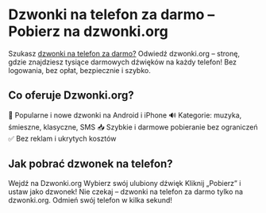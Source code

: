 # Dzwonki na telefon za darmo – Pobierz na dzwonki.org
Szukasz <a href="https://dzwonki.org/">dzwonki na telefon za darmo?</a> Odwiedź dzwonki.org – stronę, gdzie znajdziesz tysiące darmowych dźwięków na każdy telefon! Bez logowania, bez opłat, bezpiecznie i szybko.
## Co oferuje Dzwonki.org?
🎵 Popularne i nowe dzwonki na Android i iPhone
🔊 Kategorie: muzyka, śmieszne, klasyczne, SMS
📥 Szybkie i darmowe pobieranie bez ograniczeń
✅ Bez reklam i ukrytych kosztów
## Jak pobrać dzwonek na telefon?
Wejdź na Dzwonki.org
Wybierz swój ulubiony dźwięk
Kliknij „Pobierz” i ustaw jako dzwonek!
Nie czekaj – dzwonki na telefon za darmo tylko na dzwonki.org. Odmień swój telefon w kilka sekund!
